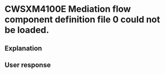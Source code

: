 # CWSXM4100E Mediation flow component definition file 0 could not be loaded.

## Explanation

## User response